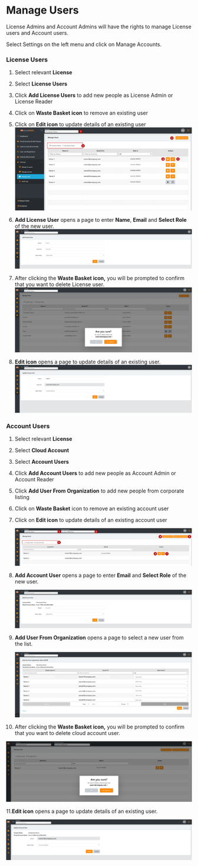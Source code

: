 Manage Users
============

License Admins and Account Admins will have the rights to manage License users and Account users.

Select Settings on the left menu and click on Manage Accounts.
### License Users

1.  Select relevant **License**
2.  Select **License Users**
3.  Click **Add License Users** to add new people as License Admin or License
    Reader
4.  Click on **Waste Basket icon** to remove an existing user
5.  Click on **Edit icon** to update details of an existing user
	![License Users](.././images/administratorGuide/License_Users.png#thumbnail)

6. **Add License User** opens a page to enter **Name**, **Email** and **Select
Role** of the new user.
	![License Users](.././images/administratorGuide/Add_License_User.png#thumbnail)
7. After clicking the **Waste Basket icon,** you will be prompted to confirm that
you want to delete License user.
	![License Users](.././images/administratorGuide/Waste_Basket.png#thumbnail)
8. **Edit icon** opens a page to update details of an existing user.
	![License Users](.././images/administratorGuide/Edit_Icon.png#thumbnail)

### Account Users
1.  Select relevant **License**

2.  Select **Cloud Account**

3.  Select **Account Users**

4.  Click **Add Account Users** to add new people as Account Admin or Account
    Reader

5.  Click **Add User From Organization** to add new people from corporate
    listing

6.  Click on **Waste Basket** icon to remove an existing account user
7.  Click on **Edit icon** to update details of an existing account user

	![Account Users](.././images/administratorGuide/Account_Users_Licenses.png#thumbnail)

8. **Add Account User** opens a page to enter **Email** and **Select Role** of
    the new user.

	![Account Users](.././images/administratorGuide/Select_Role.png#thumbnail)

9. **Add User From Organization** opens a page to select a new user from the
    list.

	![Account Users](.././images/administratorGuide/Waste_Basket_Icon.png#thumbnail)

10.  After clicking the **Waste Basket icon,** you will be prompted to confirm
    that you want to delete cloud account user.

![Account Users](.././images/administratorGuide/Waste_Basket_Icon_Confirm.png#thumbnail)

11.**Edit icon** opens a page to update details of an existing user.

 ![Account Users](.././images/administratorGuide/Update_Account_User.png#thumbnail)